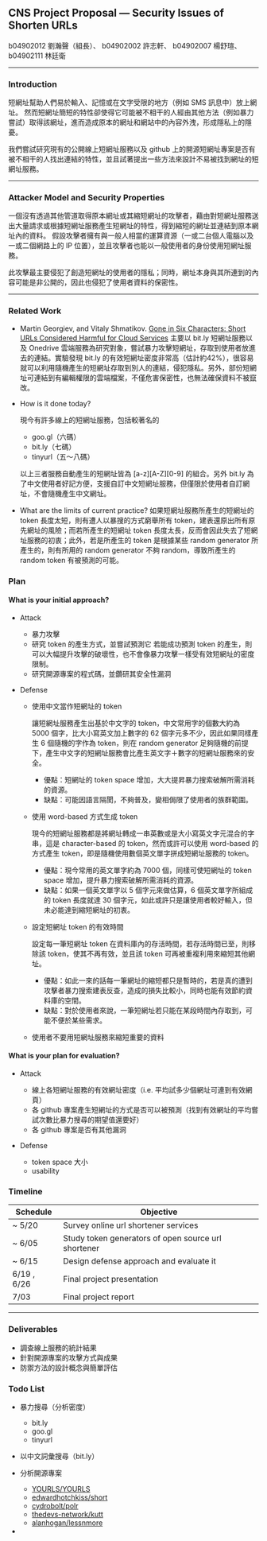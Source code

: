 ## CNS Project Proposal — Security Issues of Shorten URLs

b04902012 劉瀚聲（組長）、
b04902002 許志軒、
b04902007 楊舒瑄、
b04902111 林廷衛

---

### Introduction
短網址幫助人們易於輸入、記憶或在文字受限的地方（例如 SMS 訊息中）放上網址。
然而短網址簡短的特性卻使得它可能被不相干的人經由其他方法（例如暴力嘗試）取得該網址，進而造成原本的網址和網站中的內容外洩，形成隱私上的隱憂。

我們嘗試研究現有的公開線上短網址服務以及 github 上的開源短網址專案是否有被不相干的人找出連結的特性，並且試著提出一些方法來設計不易被找到網址的短網址服務。

---

### Attacker Model and Security Properties

一個沒有透過其他管道取得原本網址或其縮短網址的攻擊者，藉由對短網址服務送出大量請求或根據短網址服務產生短網址的特性，得到縮短的網址並連結到原本網址內的資料。
假設攻擊者擁有與一般人相當的運算資源（一或二台個人電腦以及一或二個網路上的 IP 位置），並且攻擊者也能以一般使用者的身份使用短網址服務。

此攻擊最主要侵犯了創造短網址的使用者的隱私；同時，網址本身與其所連到的內容可能是非公開的，因此也侵犯了使用者資料的保密性。

---

### Related Work
* Martin Georgiev, and Vitaly Shmatikov. [Gone in Six Characters: Short URLs Considered Harmful for Cloud Services](https://arxiv.org/pdf/1604.02734v1.pdf)
  主要以 bit.ly 短網址服務以及 Onedrive 雲端服務為研究對象，嘗試暴力攻擊短網址，存取到使用者放進去的連結。實驗發現 bit.ly 的有效短網址密度非常高（估計約42%），很容易就可以利用隨機產生的短網址存取到別人的連結，侵犯隱私。另外，部份短網址可連結到有編輯權限的雲端檔案，不僅危害保密性，也無法確保資料不被竄改。


* How is it done today?

  現今有許多線上的短網址服務，包括較著名的
    * goo.gl（六碼）
    * bit.ly（七碼）
    * tinyurl（五～八碼）

  以上三者服務自動產生的短網址皆為 [a-z][A-Z][0-9] 的組合。另外 bit.ly 為了中文使用者好記方便，支援自訂中文短網址服務，但僅限於使用者自訂網址，不會隨機產生中文網址。


* What are the limits of current practice?
  如果短網址服務所產生的短網址的 token 長度太短，則有遭人以暴搜的方式窮舉所有 token，建表還原出所有原先網址的風險；而若所產生的短網址 token 長度太長，反而會因此失去了短網址服務的初衷；此外，若是所產生的 token 是根據某些 random generator 所產生的，則有所用的 random generator 不夠 random，導致所產生的 random token 有被預測的可能。

### Plan
#### What is your initial approach?
* Attack
  * 暴力攻擊
  * 研究 token 的產生方式，並嘗試預測它
    若能成功預測 token 的產生，則可以大幅提升攻擊的破壞性，也不會像暴力攻擊一樣受有效短網址的密度限制。
  * 研究開源專案的程式碼，並鑽研其安全性漏洞

* Defense
  * 使用中文當作短網址的 token 

    讓短網址服務產生出基於中文字的 token，中文常用字的個數大約為 5000 個字，比大小寫英文加上數字的 62 個字元多不少，因此如果同樣產生 6 個隨機的字作為 token，則在 random generator 足夠隨機的前提下，產生中文字的短網址服務會比產生英文字＋數字的短網址服務來的安全。
    * 優點：短網址的 token space 增加，大大提昇暴力搜索破解所需消耗的資源。
    * 缺點：可能因語言隔閡，不夠普及，變相侷限了使用者的族群範圍。
  * 使用 word-based 方式生成 token

    現今的短網址服務都是將網址轉成一串英數或是大小寫英文字元混合的字串，這是 character-based 的 token，然而或許可以使用 word-based 的方式產生 token，即是隨機使用數個英文單字拼成短網址服務的 token。
    * 優點：現今常用的英文單字約為 7000 個，同樣可使短網址的 token space 增加，提升暴力搜索破解所需消耗的資源。
    * 缺點：如果一個英文單字以 5 個字元來做估算，6 個英文單字所組成的 token 長度就達 30 個字元，如此或許只是讓使用者較好輸入，但未必能達到縮短網址的初衷。
  * 設定短網址 token 的有效時間

    設定每一筆短網址 token 在資料庫內的存活時間，若存活時間已至，則移除該 token，使其不再有效，並且該 token 可再被重複利用來縮短其他網址。
    * 優點：如此一來的話每一筆網址的縮短都只是暫時的，若是真的遭到攻擊者暴力搜索建表反查，造成的損失比較小，同時也能有效節約資料庫的空間。
    * 缺點：對於使用者來說，一筆短網址若只能在某段時間內存取到，可能不便於某些需求。
  * 使用者不要用短網址服務來縮短重要的資料



#### What is your plan for evaluation?
* Attack
  * 線上各短網址服務的有效網址密度（i.e. 平均試多少個網址可連到有效網頁）
  * 各 github 專案產生短網址的方式是否可以被預測（找到有效網址的平均嘗試次數比暴力搜尋的期望值還要好）
  * 各 github 專案是否有其他漏洞

* Defense
  * token space 大小
  * usability

### Timeline

|  Schedule|                   Objective|
|----------|----------------------------|
|~ 5/20 |  Survey online url shortener services |
|~ 6/05 |  Study token generators of open source url shortener|
|~ 6/15 |  Design defense approach and evaluate it |
|6/19 , 6/26|  Final project presentation|
|      7/03|        Final project report|

---

### Deliverables

* 調查線上服務的統計結果
* 針對開源專案的攻擊方式與成果
* 防禦方法的設計概念與簡單評估

### Todo List
* 暴力搜尋（分析密度）
    * bit.ly
    * goo.gl
    * tinyurl
    
* 以中文詞彙搜尋（bit.ly）

* 分析開源專案
    * [YOURLS/YOURLS](https://github.com/YOURLS/YOURLS)
    * [edwardhotchkiss/short](https://github.com/edwardhotchkiss/short)
    * [cydrobolt/polr](https://github.com/cydrobolt/polr)
    * [thedevs-network/kutt](https://github.com/thedevs-network/kutt)
    * [alanhogan/lessnmore](https://github.com/alanhogan/lessnmore)

* 
